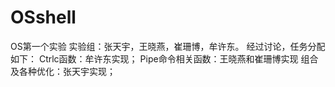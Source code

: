 # OSshell
OS第一个实验
实验组：张天宇，王晓燕，崔珊博，牟许东。
经过讨论，任务分配如下：
Ctrlc函数：牟许东实现；
Pipe命令相关函数：王晓燕和崔珊博实现
组合及各种优化：张天宇实现；

